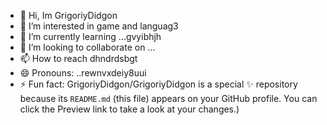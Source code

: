 - 👋 Hi, Im GrigoriyDidgon
- 👀 I’m interested in game and languag3
- 🌱 I’m currently learning ...gvyibhjh
- 💞️ I’m looking to collaborate on ...
- 📫 How to reach dhndrdsbgt
- 😄 Pronouns: ..rewnvxdeiy8uui
- ⚡ Fun fact:
GrigoriyDidgon/GrigoriyDidgon is a special ✨ repository because its `README.md` (this file) appears on your GitHub profile.
You can click the Preview link to take a look at your changes.)
